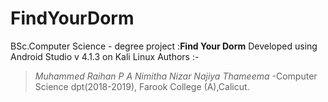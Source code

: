 # FindYourDorm
BSc.Computer Science - degree project :**Find Your Dorm**
Developed using Android Studio v 4.1.3 on Kali Linux
Authors :- 
> *Muhammed Raihan P A
> Nimitha Nizar
> Najiya
> Thameema*
> -Computer Science dpt(2018-2019), Farook College (A),Calicut.
